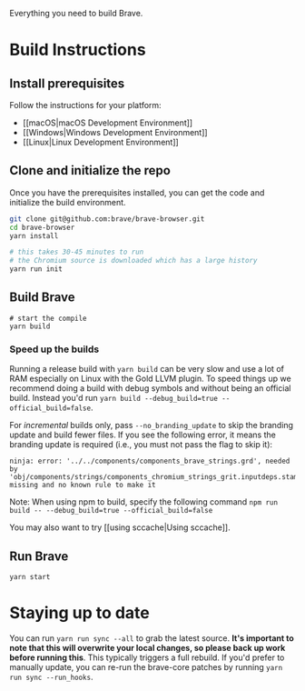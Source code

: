 Everything you need to build Brave.

# Build Instructions

## Install prerequisites

Follow the instructions for your platform:

- [[macOS|macOS Development Environment]]
- [[Windows|Windows Development Environment]]
- [[Linux|Linux Development Environment]]

## Clone and initialize the repo

Once you have the prerequisites installed, you can get the code and initialize the build environment.

```bash
git clone git@github.com:brave/brave-browser.git
cd brave-browser
yarn install

# this takes 30-45 minutes to run
# the Chromium source is downloaded which has a large history
yarn run init
```

## Build Brave

```
# start the compile
yarn build
```

### Speed up the builds

Running a release build with `yarn build` can be very slow and use a lot of RAM especially on Linux with the Gold LLVM plugin.  To speed things up we recommend doing a build with debug symbols and without being an official build.  Instead you'd run `yarn build --debug_build=true --official_build=false`.

For _incremental_ builds only, pass `--no_branding_update` to skip the branding update and build fewer files. If you see the following error, it means the branding update is required (i.e., you must not pass the flag to skip it):

```
ninja: error: '../../components/components_brave_strings.grd', needed by
'obj/components/strings/components_chromium_strings_grit.inputdeps.stamp', missing and no known rule to make it
```

Note: When using npm to build, specify the following command `npm run build -- --debug_build=true --official_build=false`

You may also want to try [[using sccache|Using sccache]].

## Run Brave

`yarn start`

# Staying up to date

You can run `yarn run sync --all` to grab the latest source. **It's important to note that this will overwrite your local changes, so please back up work before running this**. This typically triggers a full rebuild. If you'd prefer to manually update, you can re-run the brave-core patches by running `yarn run sync --run_hooks`.